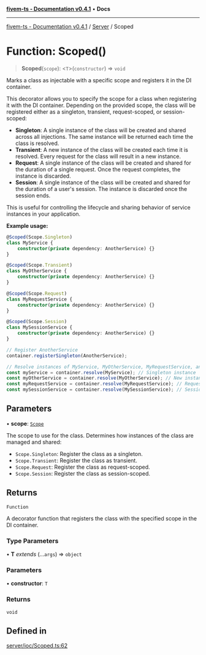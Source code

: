 [**fivem-ts - Documentation v0.4.1**](../../../README.md) • **Docs**

***

[fivem-ts - Documentation v0.4.1](../../../README.md) / [Server](../README.md) / Scoped

# Function: Scoped()

> **Scoped**(`scope`): \<`T`\>(`constructor`) => `void`

Marks a class as injectable with a specific scope and registers it in the DI container.

This decorator allows you to specify the scope for a class when registering it with the DI container.
Depending on the provided scope, the class will be registered either as a singleton, transient, request-scoped, or session-scoped:

- **Singleton**: A single instance of the class will be created and shared across all injections. The same instance
  will be returned each time the class is resolved.
- **Transient**: A new instance of the class will be created each time it is resolved. Every request for the class
  will result in a new instance.
- **Request**: A single instance of the class will be created and shared for the duration of a single request. Once the request completes, the instance is discarded.
- **Session**: A single instance of the class will be created and shared for the duration of a user's session. The instance is discarded once the session ends.

This is useful for controlling the lifecycle and sharing behavior of service instances in your application.

**Example usage:**

```ts
@Scoped(Scope.Singleton)
class MyService {
    constructor(private dependency: AnotherService) {}
}

@Scoped(Scope.Transient)
class MyOtherService {
    constructor(private dependency: AnotherService) {}
}

@Scoped(Scope.Request)
class MyRequestService {
    constructor(private dependency: AnotherService) {}
}

@Scoped(Scope.Session)
class MySessionService {
    constructor(private dependency: AnotherService) {}
}

// Register AnotherService
container.registerSingleton(AnotherService);

// Resolve instances of MyService, MyOtherService, MyRequestService, and MySessionService
const myService = container.resolve(MyService); // Singleton instance
const myOtherService = container.resolve(MyOtherService); // New instance
const myRequestService = container.resolve(MyRequestService); // Request-scoped instance
const mySessionService = container.resolve(MySessionService); // Session-scoped instance
```

## Parameters

• **scope**: [`Scope`](../enumerations/Scope.md)

The scope to use for the class. Determines how instances of the class are managed and shared:
  - `Scope.Singleton`: Register the class as a singleton.
  - `Scope.Transient`: Register the class as transient.
  - `Scope.Request`: Register the class as request-scoped.
  - `Scope.Session`: Register the class as session-scoped.

## Returns

`Function`

A decorator function that registers the class with the specified scope in the DI container.

### Type Parameters

• **T** *extends* (...`args`) => `object`

### Parameters

• **constructor**: `T`

### Returns

`void`

## Defined in

[server/ioc/Scoped.ts:62](https://github.com/Purpose-Dev/fivem-ts/blob/main/src/server/ioc/Scoped.ts#L62)
